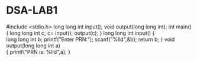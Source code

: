 # DSA-LAB1
#include <stdio.h>
long long int input();
 void output(long long int);
int main()
{
	long long int c;
  c= input();
  output(c);
}
long long int input()
{	
  long long int b;
  printf("Enter PRN:");
	scanf("%lld",&b);
	return b;
}
void
 output(long long int a)	
{
	printf("PRN is: %lld",a);
}	

